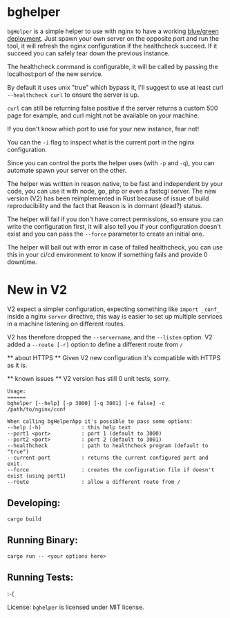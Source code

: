 # bghelper

`bgHelper` is a simple helper to use with nginx to have a working [blue/green deployment](https://en.wikipedia.org/wiki/Blue-green_deployment).
Just spawn your own server on the opposite port and run the tool, it will refresh the nginx configuration if the healthcheck succeed.
If it succeed you can safely tear down the previous instance.


The healthcheck command is configurable, it will be called by passing the localhost:port of the new service.

By default it uses unix "true" which bypass it, I'll suggest to use at least curl `--healthcheck curl` to ensure the server is up.

`curl` can still be returning false positive if the server returns a custom 500 page for example, and curl might not be available on your machine.


If you don't know which port to use for your new instance, fear not! 

You can the `-i` flag to inspect what is the current port in the nginx configuration.


Since you can control the ports the helper uses (with `-p` and `-q`), you can automate spawn your server on the other.


The helper was written in reason native, to be fast and independent by your code, you can use it with node, go, php or even a fastcgi server.
The new version (V2) has been reimplemented in Rust because of issue of build reproducibility and the fact that Reason is in dormant (dead?) status.

The helper will fail if you don't have correct permissions, so ensure you can write the configuration first, 
it will also tell you if your configuration doesn't exist and you can pass the `--force` parameter to create an initial one.


The helper will bail out with error in case of failed healthcheck, you can use this in your ci/cd environment 
to know if something fails and provide 0 downtime. 


New in V2
===

V2 expect a simpler configuration, expecting something like 
`import _conf_` inside a nginx `server` directive, this way is easier to set up multiple services in a machine listening on different routes.

V2 has therefore dropped the `--servername`, and the `--listen` option.
V2 added a `--route [-r]` option to define a different route from `/`

** about HTTPS **
Given V2 new configuration it's compatible with HTTPS as it is.

** known issues **
V2 version has still 0 unit tests, sorry.

```
Usage:
======
bghelper [--help] [-p 3000] [-q 3001] [-e false] -c /path/to/nginx/conf

When calling bgHelperApp it's possible to pass some options:
--help (-h)             : this help text
--port1 <port>          : port 1 (default to 3000)
--port2 <port>          : port 2 (default to 3001)
--healthcheck           : path to healthcheck program (default to "true")
--current-port          : returns the current configured port and exit.
--force                 : creates the configuration file if doesn't exist (using port1)
--route                 : allow a different route from /

```

## Developing:

```
cargo build
```

## Running Binary:
```
cargo run -- <your options here>
```
## Running Tests:
:-(

License:
`bghelper` is licensed under MIT license.
